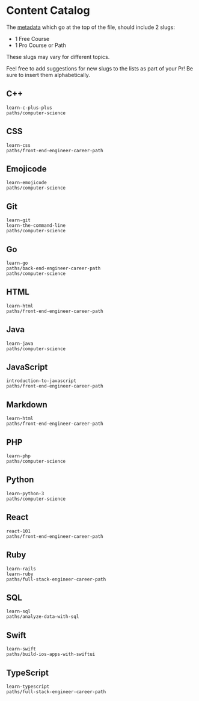 # Content Catalog

The [metadata](https://github.com/Codecademy/docs/blob/main/documentation/content-standards.md#standards-metadata) which go at the top of the file, should include 2 slugs:

- 1 Free Course
- 1 Pro Course or Path

These slugs may vary for different topics.

Feel free to add suggestions for new slugs to the lists as part of your Pr! Be sure to insert them alphabetically.

## C++

```
learn-c-plus-plus
paths/computer-science
```

## CSS

```
learn-css
paths/front-end-engineer-career-path
```

## Emojicode

```
learn-emojicode
paths/computer-science
```

## Git

```
learn-git
learn-the-command-line
paths/computer-science
```

## Go

```
learn-go
paths/back-end-engineer-career-path
paths/computer-science
```

## HTML

```
learn-html
paths/front-end-engineer-career-path
```

## Java

```
learn-java
paths/computer-science
```

## JavaScript

```
introduction-to-javascript
paths/front-end-engineer-career-path
```

## Markdown

```
learn-html
paths/front-end-engineer-career-path
```

## PHP

```
learn-php
paths/computer-science
```

## Python

```
learn-python-3
paths/computer-science
```

## React

```
react-101
paths/front-end-engineer-career-path
```

## Ruby

```
learn-rails
learn-ruby
paths/full-stack-engineer-career-path
```

## SQL

```
learn-sql
paths/analyze-data-with-sql
```

## Swift

```
learn-swift
paths/build-ios-apps-with-swiftui
```

## TypeScript

```
learn-typescript
paths/full-stack-engineer-career-path
```
